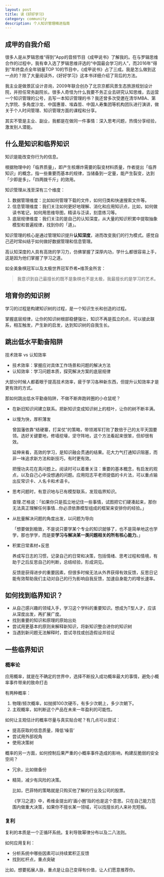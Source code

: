 ```yaml
---
layout: post
title: 读《好好学习》
category: community
description: 个人知识管理精进指南
---
```


## 成甲的自我介绍

很多人是从罗辑思维“得到”App的音频节目《成甲说书》了解我的。在与罗辑思维合作的过程中，我有幸入选了罗辑思维评选的“中国最会学习的人”，而2016年“得到”年终盘点全年销量TOP 10的节目中，《成甲说书》占了三成。我是怎么做到这一点的？除了大量阅读外，《好好学习》这本书详细介绍了背后的方法。

我主业是做景区设计咨询，2009年联合创办了北京京都风景生态旅游规划设计院，并担任常务副院长。很多人奇怪为什么我要不务正业去研究认知思维，去运营一个知识管理的公号，去写一本知识管理的书？我还曾多次受邀在清华MBA、第九学院、多角度沙龙、中国惠普、埃森哲、中国人寿集团等机构团队进行演讲，做关于个人时间管理、知识管理方面的课程和分享。

其实不管是主业、副业，我都是在做同一件事情：深入思考问题，热情分享经验，激发别人潜能。

## 什么是知识和临界知识

知识是能改变你行为的信息。

根据物理中的「临界质量」，即产生核爆炸需要的裂变材料质量，作者提出「临界知识」的概念，指一些重要而基本的规律，当储备到一定量，能产生裂变，达到「少即是多」，「四两拨千斤」的效用。

知识管理从浅至深有三个维度：

1. 数据管理维度：比如如何管理下载的文件，如何归类和快速搜索文件等。
2. 信息管理维度：我们关注如何更好地理解、消化和应用知识点，比如，如何做读书笔记，如何用思维导图，精读与泛读，刻意练习等。
3. 底层规律维度：我们关注的是自己的认知深度，从大量的知识积累中提取抽象模型和普遍规律，找到你的「道」。

知识管理的核心是通过管理知识提升**认知深度**，进而改变我们的行为模式。感觉自己还时常纠结于如何做好数据管理和信息管理。

高认知深度的人具有高效的学习力，仿佛掌握了深厚内功，学什么都很容易上手，这是因为他们掌握了学习之道。

如全美象棋冠军以及太极世界冠军乔希•维茨金所言：

> 我意识到自己最擅长的既不是象棋也不是太极，我最擅长的是学习的艺术。

## 培育你的知识树

学习的过程是构建知识树的过程，是一个知识生长和创造的过程。

掌握底层规律，让你的知识树根部稳健强壮，知识不再是孤立的点，可以彼此联系，相互触发，产生新的启发，达到知识树的自我生长。

## 跳出低水平勤奋陷阱

技术效率 vs 认知效率

* 技术效率：掌握应对具体工作场景和问题的解决方法
* 认知效率：学习问题本质，探究解决方案的底层规律

大部分时候人都着眼于提高技术效率，疲于学习各种新东西，但提升认知效率才是更有效的方式。

那如何跳出低水平勤奋陷阱，不做不断奔跑转圈的小仓鼠呢？

* 在新旧知识间建立联系。把新知识变成知识树上的枝叶，让你的树不断丰满。
* 以慢为快，厚积薄发

    曾国藩依靠“结硬寨，打呆仗”的策略，带领湘军打败了数倍于己的太平天国要领。选好关键要地，修墙挖壕，坚守阵地，这个方法看起来很笨，但却很有效。

    延伸来看，高效的学习，是知识融会贯通的结果。花大力气打通知识阻塞，而非一味追求新方法和新技巧，有时更有效。

    把慢功夫花在真问题上。阅读时可以着重关注：重要的基本概念，有启发的观点，以及自己心中没想通的问题。应用阳志平老师提倡的卡片法，可以重点输出反常识卡、人名卡和术语卡。


* 思考问题时，有意识地与已有模型联系，发现临界知识。

    查理.芒格说：「如果你只是孤立地记住一些事情，试图把它们硬凑起来，那你无法真正理解任何事情...你必须依靠模型组成的框架来安排你的经验。」

* 从批量解决问题的角度出发，以问题为导向

    「想要做到极致，不是说只要学某个专业的知识就够了，也不是简单地这也学学，那也学学，而是要**学习与解决某一类问题相关的所有核心能力**。」

* 积累日常素材+反思

    养成写日志的习惯，记录自己的日常和决策，包括情绪、思考过程和情境，有助于之后反思自己的判断，总结经验，形成洞见。

    反馈是获得进步的重要因素，但很多时候无法从外界获得有效反馈，反思日记能有效帮助我们主动对自己的行为影响自我反馈，加速自身能力的增长速率。

## 如何找到临界知识？

* 从自己感兴趣的领域入手，学习这个学科的重要知识。想成为T型人才，应该从深度出发，再扩展广度。
* 找到重要的知识和原理的原始出处
* 尝试用更基本的原则来解释新知识，将新知识整合进你的知识树
* 当遇到新问题无法解释时，尝试寻找或创造假设并验证

## 一些临界知识

### 概率论

应用概率，就是在不确定的世界中，选择不断投入成功概率最大的事情，避免小概率事件带来的致命打击

有两种概率：

1. 物理/频次概率，如抛掷100次硬币，有多少次朝上，多少次朝下。
2. 主观概率，如判断这个产品在未来一年盈利的可能性。

如何让主观估计的概率尽量与真实贴合呢？有几点可以尝试：

* 提高获取的信息质量，降低‘噪音’
* 尝试用外部视角
* 使用决策树

概率的另一方面，如何控制后果严重的小概率事件造成的影响，构建反脆弱的安全空间？

* 冗余，比如做备份
* 精简，减少有风险的决策。

    比如，巴菲特的策略就是只购买他了解的行业及公司的股票。

    《学习之道》中，希维金提出的’画小圈’指的也是这个意思。只在自己能力范围内做重大决策，如果你不擅长某一领域，可以找擅长的人来补充短板。

### 复利

复利的本质是一个正循环系统。复利导致幂律分布以及二八法则。

如何应用复利：

* 分析系统中哪些因素可以持续累积正反馈
* 找到杠杆点，重点突破

比如，想要拓展人脉，重点是让自己变得有价值，让人们愿意推荐你。
